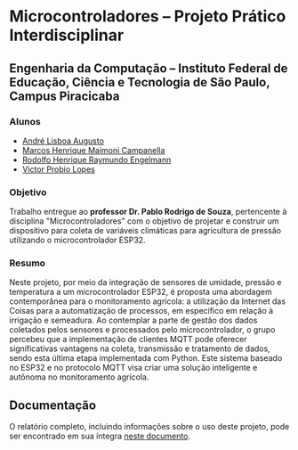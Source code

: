 # Microcontroladores – Projeto Prático Interdisciplinar

## Engenharia da Computação – Instituto Federal de Educação, Ciência e Tecnologia de São Paulo, Campus Piracicaba

### Alunos

- [André Lisboa Augusto](mailto:andre.lisboa@aluno.ifsp.edu.br)
- [Marcos Henrique Maimoni Campanella](mailto:marcos.campanella@aluno.ifsp.edu.br)
- [Rodolfo Henrique Raymundo Engelmann](mailto:rodolfo.engelmann@aluno.ifsp.edu.br)
- [Victor Probio Lopes](mailto:victor.probio@aluno.ifsp.edu.br)

### Objetivo

Trabalho entregue ao **professor Dr. Pablo Rodrigo de Souza**, pertencente à disciplina "Microcontroladores" com o objetivo de projetar e construir um dispositivo para coleta de variáveis climáticas para agricultura de pressão utilizando o microcontrolador ESP32.

### Resumo

Neste projeto, por meio da integração de sensores de umidade, pressão e temperatura a um microcontrolador ESP32, é proposta uma abordagem contemporânea para o monitoramento agrícola: a utilização da Internet das Coisas para a automatização de processos, em específico em relação à irrigação e semeadura. Ao contemplar a parte de gestão dos dados coletados pelos sensores e processados pelo microcontrolador, o grupo percebeu que a implementação de clientes MQTT pode oferecer significativas vantagens na coleta, transmissão e tratamento de dados, sendo esta última etapa implementada com Python. Este sistema baseado no ESP32 e no protocolo MQTT visa criar uma solução inteligente e autônoma no monitoramento agrícola.

## Documentação

O relatório completo, incluindo informações sobre o uso deste projeto, pode ser encontrado em sua íntegra [neste documento](https://docs.google.com/document/d/1FoQnKp86O6JscL1cSXsKRLpx2fUhnHudJi4b_rNRpW4).
